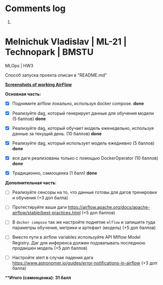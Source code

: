 # Comments log

1.

Melnichuk Vladislav | ML-21 | Technopark | BMSTU
================================================

MLOps | HW3

Способ запуска проекта описан в "README.md"

**[Screenshots of working AirFlow](https://github.com/made-mlops-2022/melnichuk-vladislav-mlops-22-fall/blob/homework3/airflow_ml_dags/screenshots/airflow_full.jpg)**

**Основная часть:**

- [x] Поднимите airflow локально, используя docker compose. **done**

- [x] Реализуйте dag, который генерирует данные для обучения модели  (5 баллов) **done**

- [x] Реализуйте dag, который обучает модель еженедельно, используя данные за текущий день. (10 баллов) **done**

- [x] Реализуйте dag, который использует модель ежедневно (5 баллов) **done**

- [x] все даги реализованы только с помощью DockerOperator  (10 баллов) **done**

- [x] Традиционно, самооценка (1 балл) **done**

**Дополнительная часть**:

- [ ] Реализуйте сенсоры на то, что данные готовы для дагов тренировки и обучения (+3 доп балла)

- [ ] Протестируйте ваши даги <https://airflow.apache.org/docs/apache-airflow/stable/best-practices.html> (+5 доп баллов)

- [ ] В `docker compose` так же настройте поднятие `mlflow` и запишите туда параметры обучения, метрики и артефакт (модель) (+5 доп баллов)

- [ ] Вместо пути в airflow variables используйте API Mlflow Model Registry. Даг для инференса должен подхватывать последнюю продакшен модель (+5 доп баллов)

- [ ] Настройте alert в случае падения дага <https://www.astronomer.io/guides/error-notifications-in-airflow> (+3 доп балла)

****Итого (самооценка): 31 балл**

